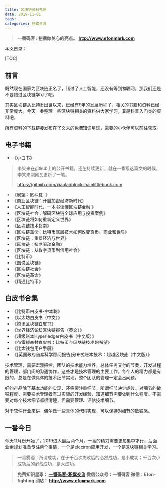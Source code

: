```yaml
---
title: 区块链资料整理
date: 2019-11-01
tags: 
categories: 积累交流
---
```


> **一番码客 : 挖掘你关心的亮点。**
> **http://www.efonmark.com**

本文目录：

[TOC]

## 前言

既然现在国家为区块链正名了，错过了人工智能，还没有等到物联网，那我们还是不要错过区块链学习了吧。

其实区块链从比特币出世以来，已经有9年的发展历程了，相关的书籍和资料已经非常庞大。今天一番整理一些区块链相关的资料供大家学习，算是科普入门类的资料吧。

所有资料的下载链接发布在了文末的免费知识星球，需要的小伙伴可以前往获取。

<!-- more -->

## 电子书籍

* 《小白书》

> 李笑来在github上的公开书籍，还在持续更新，就在一番写这篇文的时候，李笑来刚刚又更新了一笔。
>
> https://github.com/xiaolai/blockchainlittlebook.com

* 《展望：区块链+》
* 《商业区块链：开启加密经济新时代》
* 《人工智能时代，一本书读懂区块链金融 》
* 《区块链社会：解码区块链全球应用与投资案例》
* 《区块链将如何重新定义世界》
* 《区块链技术指南》
* 《区块链革命：比特币底层技术如何改变货币、商业和世界》
* 《区块链：重塑经济与世界》
* 《区块链：技术驱动金融》
* 《区块链：从数字货币到信用社会》
* 《比特币》
* 《图说区块链》
* 《区块链社会》
* 《区块链革命》
* 《精通比特币》

## 白皮书合集

* 《比特币白皮书-中本聪》
* 《以太坊白皮书（中文）》
* 《腾讯区块链白皮书》
* 《世界经济论坛区块链报告（英文）》
* 《超级账本Hyperledger白皮书（中文版）》
* 《布雷顿森林白皮书：比特币与区块链技术的希望》
* 《比太钱包用户手册》
* 《[英国政府首席科学顾问报告]分布式账本技术：超越区块链（中文版）》

技术管理，需要宏观把控，团队的技术能力培养，总体任务交付的节奏，开发过程的管理，部门间的沟通协作，这些才是技术管理的主要工作。每个人的精力都是有限的，总是在做具体的技术细节实现，整个团队的管理一定会出问题。

好的产品除了基本功能的实现，还需要注重细节，所谓细节决定成败。对细节的敏锐程度，需要技术管理者有过实际的开发经验，知道细节需要做到什么程度。不需要对每个技术细节都很清楚，但需要管理、评估技术细节。

对于软件行业来讲，偶尔做一些具体的代码实现，可以保持对细节的敏锐感。

## 一番今日

今天11月份开始了，2019进入最后两个月，一番的精力需要更加集中才行，后面业余规划准备专注两个事情，一个是electron应用开发，一个是区块链相关学习。

> 一番雾语：所谓成功，在于千百次失败后的必然成功，是小成功；千百次小成功后的必然成功，是大成功。



> **免费知识星球： [一番码客-积累交流]([wwww](https://t.zsxq.com/NRVBURr))**
> **微信公众号：一番码客**
> **微信：Efon-fighting**
> **网站： http://www.efonmark.com**